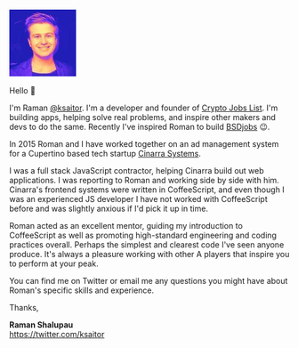 # &nbsp;

<img src="rs.jpeg" class="avatar">

Hello &#x1F44B; 

I'm Raman [@ksaitor](https://twitter.com/ksaitor).  I'm a developer
and founder of [Crypto Jobs List](https://cryptojobslist.com). I'm
building apps, helping solve real problems, and inspire other makers
and devs to do the same.  Recently I've inspired Roman to build
[BSDjobs](https://www.bsdjobs.com) &#x1F609;.

In 2015 Roman and I have worked together on an ad management system
for a Cupertino based tech startup [Cinarra
Systems](https://www.cinarra.com).

I was a full stack JavaScript contractor, helping Cinarra build out
web applications. I was reporting to Roman and working side by side
with him. Cinarra's frontend systems were written in CoffeeScript,
and even though I was an experienced JS developer I have not worked
with CoffeeScript before and was slightly anxious if I'd pick it
up in time.

Roman acted as an excellent mentor, guiding my introduction to
CoffeeScript as well as promoting high-standard engineering and
coding practices overall. Perhaps the simplest and clearest code
I've seen anyone produce. It's always a pleasure working with other
A players that inspire you to perform at your peak.

You can find me on Twitter or email me any questions you might have
about Roman's specific skills and experience.

Thanks,

**Raman Shalupau**<br>
https://twitter.com/ksaitor

